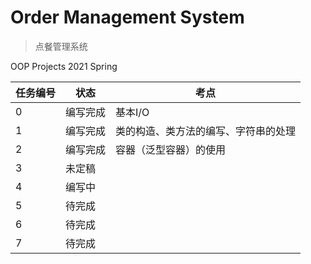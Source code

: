 # Order Management System

> 点餐管理系统

OOP Projects 2021 Spring

| 任务编号 | 状态     | 考点    |
| -------- | -------- | ------- |
| 0        | 编写完成 | 基本I/O |
| 1        | 编写完成 | 类的构造、类方法的编写、字符串的处理 |
| 2        | 编写完成   | 容器（泛型容器）的使用  |
| 3        | 未定稿   |         |
| 4        | 编写中   |         |
| 5        | 待完成   |         |
| 6        | 待完成   |         |
| 7        | 待完成   |         |

